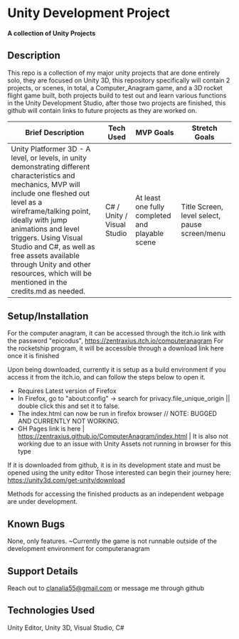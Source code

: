 # Unity Development Project

#### A collection of Unity Projects

## Description

This repo is a collection of my major unity projects that are done entirely solo, they are focused on Unity 3D, this repository specifically will contain 2 projects, or scenes, in total, a Computer_Anagram game, and a 3D rocket flight game built, both projects build to test out and learn various functions in the Unity Development Studio, after those two projects are finished, this github will contain links to future projects as they are worked on.

| Brief Description                                                                                                                                                                                                                                                                                                                                                                    | Tech Used                  | MVP Goals                                       | Stretch Goals                                 |
| ------------------------------------------------------------------------------------------------------------------------------------------------------------------------------------------------------------------------------------------------------------------------------------------------------------------------------------------------------------------------------------ | -------------------------- | ----------------------------------------------- | --------------------------------------------- |
| Unity Platformer 3D - A level, or levels, in unity demonstrating different characteristics and mechanics, MVP will include one fleshed out level as a wireframe/talking point, ideally with jump animations and level triggers. Using Visual Studio and C#, as well as free assets available through Unity and other resources, which will be mentioned in the credits.md as needed. | C# / Unity / Visual Studio | At least one fully completed and playable scene | Title Screen, level select, pause screen/menu |

## Setup/Installation

For the computer anagram, it can be accessed through the itch.io link with the password "epicodus", https://zentraxius.itch.io/computeranagram
For the rocketship program, it will be accessible through a download link here once it is finished

Upon being downloaded, currently it is setup as a build environment if you access it from the itch.io, and can follow the steps below to open it.

- Requires Latest version of Firefox
- In Firefox, go to "about:config" -> search for privacy.file_unique_origin || double click this and set it to false.
- The index.html can now be run in firefox browser // NOTE: BUGGED AND CURRENTLY NOT WORKING.
- GH Pages link is here | https://zentraxius.github.io/ComputerAnagram/index.html | It is also not working due to an issue with Unity Assets not running in browser for this type

If it is downloaded from github, it is in its development state and must be opened using the unity editor
Those interested can begin their journey here: https://unity3d.com/get-unity/download

Methods for accessing the finished products as an independent webpage are under development.

## Known Bugs

None, only features.
~Currently the game is not runnable outside of the development environment for computeranagram

## Support Details

Reach out to clanalia55@gmail.com or message me through github

## Technologies Used

Unity Editor, Unity 3D, Visual Studio, C#

